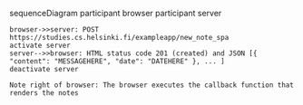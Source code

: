 sequenceDiagram
    participant browser
    participant server

    browser->>server: POST https://studies.cs.helsinki.fi/exampleapp/new_note_spa
    activate server
    server-->>browser: HTML status code 201 (created) and JSON [{ "content": "MESSAGEHERE", "date": "DATEHERE" }, ... ]
    deactivate server

    Note right of browser: The browser executes the callback function that renders the notes